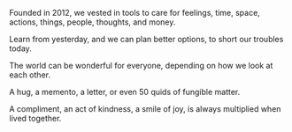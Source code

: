 Founded in 2012, we vested in tools to care for feelings, time, space, actions, things, people, thoughts, and money.

Learn from yesterday, and we can plan better options, to short our troubles today.

The world can be wonderful for everyone, depending on how we look at each other.

A hug, a memento, a letter, or even 50 quids of fungible matter.

A compliment, an act of kindness, a smile of joy, is always multiplied when lived together.
